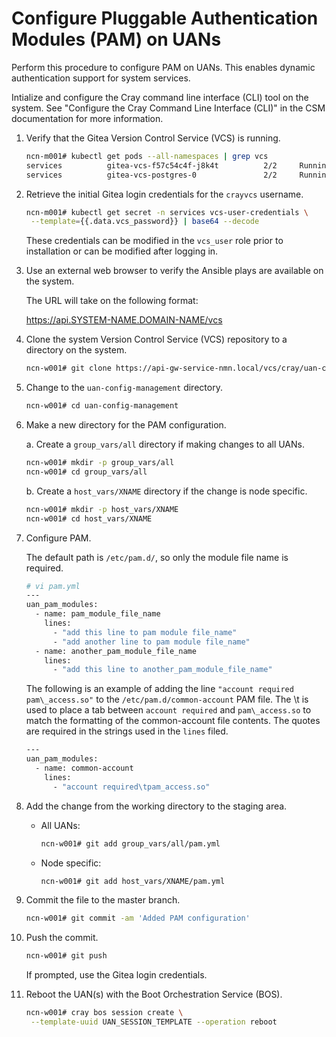 
# Configure Pluggable Authentication Modules \(PAM\) on UANs

Perform this procedure to configure PAM on UANs. This enables dynamic authentication support for system services.

Intialize and configure the Cray command line interface \(CLI\) tool on the system. See "Configure the Cray Command Line Interface \(CLI\)" in the CSM documentation for more information.

1. Verify that the Gitea Version Control Service \(VCS\) is running.

    ```bash
    ncn-m001# kubectl get pods --all-namespaces | grep vcs
    services          gitea-vcs-f57c54c4f-j8k4t          2/2     Running             1          11d
    services          gitea-vcs-postgres-0               2/2     Running             0          11d
    ```

2. Retrieve the initial Gitea login credentials for the `crayvcs` username.

    ```bash
    ncn-m001# kubectl get secret -n services vcs-user-credentials \
     --template={{.data.vcs_password}} | base64 --decode
    ```

    These credentials can be modified in the `vcs_user` role prior to installation or can be modified after logging in.

3. Use an external web browser to verify the Ansible plays are available on the system.

    The URL will take on the following format:

    https://api.SYSTEM-NAME.DOMAIN-NAME/vcs


4. Clone the system Version Control Service \(VCS\) repository to a directory on the system.

    ```bash
    ncn-w001# git clone https://api-gw-service-nmn.local/vcs/cray/uan-config-management.git
    ```

5. Change to the `uan-config-management` directory.

    ```bash
    ncn-w001# cd uan-config-management
    ```

6. Make a new directory for the PAM configuration.

    a. Create a `group_vars/all` directory if making changes to all UANs.

    ```bash
    ncn-w001# mkdir -p group_vars/all
    ncn-w001# cd group_vars/all
    ```

    b. Create a `host_vars/XNAME` directory if the change is node specific.

    ```bash
    ncn-w001# mkdir -p host_vars/XNAME
    ncn-w001# cd host_vars/XNAME
    ```

7. Configure PAM.

    The default path is `/etc/pam.d/`, so only the module file name is required.

    ```bash
    # vi pam.yml
    ---
    uan_pam_modules:
      - name: pam_module_file_name
        lines:
          - "add this line to pam module file_name" 
          - "add another line to pam module file_name"  
      - name: another_pam_module_file_name    
        lines:    
          - "add this line to another_pam_module_file_name"
    ```

    The following is an example of adding the line `"account required pam\_access.so"` to the `/etc/pam.d/common-account` PAM file. The \\t is used to place a tab between `account required` and `pam\_access.so` to match the formatting of the common-account file contents. The quotes are required in the strings used in the `lines` filed.

    ```bash
    ---
    uan_pam_modules:
      - name: common-account
        lines:
          - "account required\tpam_access.so" 
    ```

8. Add the change from the working directory to the staging area.

    - All UANs:

        ```bash
        ncn-w001# git add group_vars/all/pam.yml
        ```

    - Node specific:

        ```bash
        ncn-w001# git add host_vars/XNAME/pam.yml
        ```

9. Commit the file to the master branch.

    ```bash
    ncn-w001# git commit -am 'Added PAM configuration'
    ```

10. Push the commit.

    ```bash
    ncn-w001# git push
    ```

    If prompted, use the Gitea login credentials.

11. Reboot the UAN\(s\) with the Boot Orchestration Service \(BOS\).

    ```bash
    ncn-w001# cray bos session create \
     --template-uuid UAN_SESSION_TEMPLATE --operation reboot
    ```

